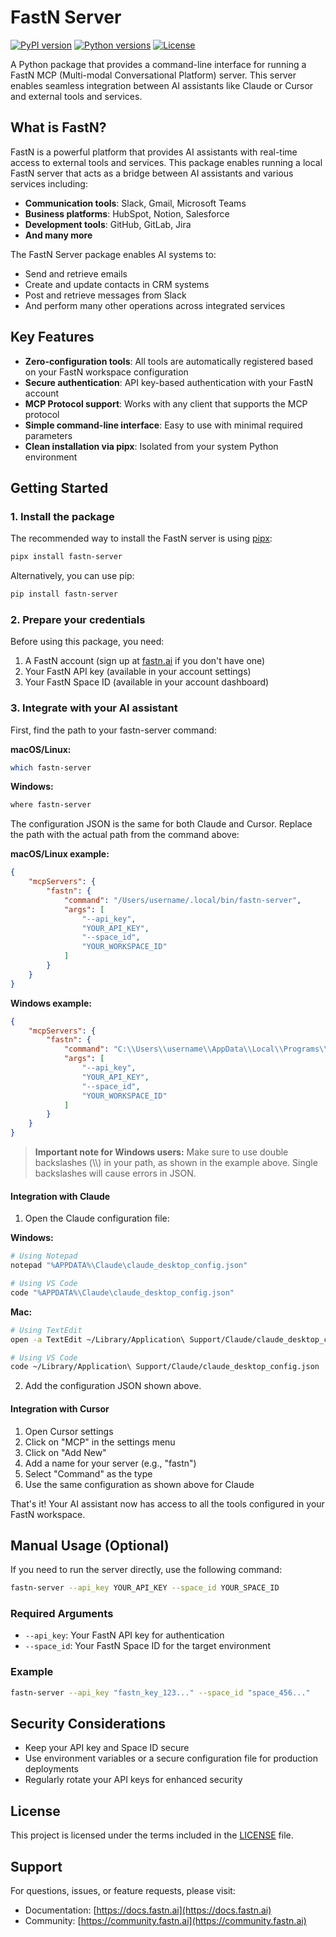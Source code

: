 # FastN Server

[![PyPI version](https://img.shields.io/pypi/v/fastn-server.svg)](https://pypi.org/project/fastn-server/)
[![Python versions](https://img.shields.io/pypi/pyversions/fastn-server.svg)](https://pypi.org/project/fastn-server/)
[![License](https://img.shields.io/github/license/fastn/fastn-server-package.svg)](LICENSE)

A Python package that provides a command-line interface for running a FastN MCP (Multi-modal Conversational Platform) server. This server enables seamless integration between AI assistants like Claude or Cursor and external tools and services.

## What is FastN?

FastN is a powerful platform that provides AI assistants with real-time access to external tools and services. This package enables running a local FastN server that acts as a bridge between AI assistants and various services including:

- **Communication tools**: Slack, Gmail, Microsoft Teams
- **Business platforms**: HubSpot, Notion, Salesforce
- **Development tools**: GitHub, GitLab, Jira
- **And many more**

The FastN Server package enables AI systems to:
- Send and retrieve emails
- Create and update contacts in CRM systems
- Post and retrieve messages from Slack
- And perform many other operations across integrated services

## Key Features

- **Zero-configuration tools**: All tools are automatically registered based on your FastN workspace configuration
- **Secure authentication**: API key-based authentication with your FastN account
- **MCP Protocol support**: Works with any client that supports the MCP protocol
- **Simple command-line interface**: Easy to use with minimal required parameters
- **Clean installation via pipx**: Isolated from your system Python environment

## Getting Started

### 1. Install the package

The recommended way to install the FastN server is using [pipx](https://pypa.github.io/pipx/):

```bash
pipx install fastn-server
```

Alternatively, you can use pip:

```bash
pip install fastn-server
```

### 2. Prepare your credentials

Before using this package, you need:

1. A FastN account (sign up at [fastn.ai](https://fastn.ai) if you don't have one)
2. Your FastN API key (available in your account settings)
3. Your FastN Space ID (available in your account dashboard)

### 3. Integrate with your AI assistant

First, find the path to your fastn-server command:

**macOS/Linux:**
```bash
which fastn-server
```

**Windows:**
```bash
where fastn-server
```

The configuration JSON is the same for both Claude and Cursor. Replace the path with the actual path from the command above:

**macOS/Linux example:**
```json
{
    "mcpServers": {
        "fastn": {
            "command": "/Users/username/.local/bin/fastn-server",
            "args": [
                "--api_key",
                "YOUR_API_KEY",
                "--space_id",
                "YOUR_WORKSPACE_ID"
            ]
        }
    }
}
```

**Windows example:**
```json
{
    "mcpServers": {
        "fastn": {
            "command": "C:\\Users\\username\\AppData\\Local\\Programs\\Python\\Python310\\Scripts\\fastn-server.exe",
            "args": [
                "--api_key",
                "YOUR_API_KEY",
                "--space_id",
                "YOUR_WORKSPACE_ID"
            ]
        }
    }
}
```

> **Important note for Windows users:** Make sure to use double backslashes (\\\\) in your path, as shown in the example above. Single backslashes will cause errors in JSON.

#### Integration with Claude

1. Open the Claude configuration file:

**Windows:**
```bash
# Using Notepad
notepad "%APPDATA%\Claude\claude_desktop_config.json"

# Using VS Code
code "%APPDATA%\Claude\claude_desktop_config.json"
```

**Mac:**
```bash
# Using TextEdit
open -a TextEdit ~/Library/Application\ Support/Claude/claude_desktop_config.json

# Using VS Code
code ~/Library/Application\ Support/Claude/claude_desktop_config.json
```

2. Add the configuration JSON shown above.

#### Integration with Cursor

1. Open Cursor settings
2. Click on "MCP" in the settings menu
3. Click on "Add New"
4. Add a name for your server (e.g., "fastn")
5. Select "Command" as the type
6. Use the same configuration as shown above for Claude

That's it! Your AI assistant now has access to all the tools configured in your FastN workspace.

## Manual Usage (Optional)

If you need to run the server directly, use the following command:

```bash
fastn-server --api_key YOUR_API_KEY --space_id YOUR_SPACE_ID
```

### Required Arguments

- `--api_key`: Your FastN API key for authentication
- `--space_id`: Your FastN Space ID for the target environment

### Example

```bash
fastn-server --api_key "fastn_key_123..." --space_id "space_456..."
```

## Security Considerations

- Keep your API key and Space ID secure
- Use environment variables or a secure configuration file for production deployments
- Regularly rotate your API keys for enhanced security

## License

This project is licensed under the terms included in the [LICENSE](LICENSE) file.

## Support

For questions, issues, or feature requests, please visit:
- Documentation: [https://docs.fastn.ai](https://docs.fastn.ai)
- Community: [https://community.fastn.ai](https://community.fastn.ai)
